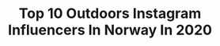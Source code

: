 ---
title: Top 10 Outdoors Instagram Influencers In Norway In 2020
description: >-
  Find top outdoors Instagram influencers in Norway in 2020. Most popular hashtags: #norway #norge #utno.
platform: Instagram
hits: 195
text_top: See the best Instagram accounts on inBeat.
text_bottom: inBeat aggregates 195 Instagram influencers like this in Norway for you to contact.
profiles:
  - username: "marensolem"
    fullname: >-
      MAREN SOLEM 🇳🇴 Norway
    bio: >-
      mountains, exploring, travel, gym & outdoors. Life is fun🌾 ✉️ solemmaren@gmail.com
    location: "Norway"
    followers: 8127
    engagement: 1797
    commentsToLikes: 0.068003
    id: ck14jdqjdjty60i194xbed60e
    verified: false
    hashtags: "#hjelle, #mosekleivhornet, #sunnm, #norway"
  - username: "vero9cah"
    fullname: >-
      PT VERONICA.H 🇳🇴 BERGEN
    bio: >-
      ⭐️PersonalTrainer #PT Bergen [ @afpt ] ⭐️NOCCO @nocconorge ⭐️TIGHTS.NO @tights_no #crossfit #bootcamp #outdoors
    location: "Norway"
    followers: 27512
    engagement: 657
    commentsToLikes: 0.148602
    id: ck8t1wg5oxb5y0j78hwu0l4e7
    verified: false
    hashtags: ""
  - username: "helenemoo"
    fullname: >-
      Helene Myhre
    bio: >-
      Norway 🌈⛰🏃🏽‍♀️🌱📸💧 Outdoors, road trips & photo tips Tutorials on my highlights Photo filters on the link ↓
    location: "Norway"
    followers: 62671
    engagement: 786
    commentsToLikes: 0.011025
    id: ck5c4kbyb1j7e0i11qd3wl7qc
    verified: false
    hashtags: ""
  - username: "frkannkristin"
    fullname: >-
      Ann-Kristin Bakkene
    bio: >-
      🇳🇴-Norway 🏕-Outdoors
    location: "Norway"
    followers: 7176
    engagement: 947
    commentsToLikes: 0.032030
    id: ck8t6vzm6evh00j78bfdu0so7
    verified: false
    hashtags: "#jaktpr, #selfie, #strongersweden"
  - username: "linevsverdrup"
    fullname: >-
      Line Victoria Sverdrup
    bio: >-
      Adventurer with passion for the outdoors♡ 🎿 @asnes1922 ❄️ @fjellpulken 🦊 @fjellrevenshop 🥾 @alfasko ⌚️ @suunto_norge 🐺 @royalcaninnorway
    location: "Norway"
    followers: 30710
    engagement: 654
    commentsToLikes: 0.032543
    id: ck0w54ip71v0e0i19toa6rei2
    verified: false
    hashtags: "#fjelljenter, #trekkinglovers, #norwegiannature, #greenlanddog"
  - username: "maja_odden"
    fullname: >-
      🍁Maja Odden🍁
    bio: >-
      22-year old Norwegian huntress who loves the outdoors! Follow my adventures!❄️🏕🦌🔥🌲
    location: "Norway"
    followers: 89599
    engagement: 550
    commentsToLikes: 0.019148
    id: ck14l0lazs9k40i19z2n577iz
    verified: false
    hashtags: "#jakt, #jagd, #realtreecamo, #villmarksliv"
  - username: "turkjellene"
    fullname: >-
      TURKJELLENE
    bio: >-
      Two Norwegian girls loving the outdoors 🏔🏕☀️ 🇳🇴Sykkylven/Bergen ✉️turkjellene@gmail.com 📸@henrikkeh|@marieloseth
    location: "Norway"
    followers: 5274
    engagement: 1547
    commentsToLikes: 0.029743
    id: ck6u9d7tbwvqw0j7159quzada
    verified: false
    hashtags: "#norgeraw, #mynorway, #lonelyplanet, #thegreatoutdors"
  - username: "iina_elisabeth"
    fullname: >-
      IINA SAARIKKO
    bio: >-
      Addicted to hunting and outdoors with two lapphunds and three norwegian elkhounds in Finland 🍁 🔸Härkila • Sauer Suomi 🔸Tracker • Non-Stop Dogwear
    location: "Norway"
    followers: 10704
    engagement: 1402
    commentsToLikes: 0.005871
    id: ck14hfhlsa2980i19kt1lp5ko
    verified: false
    hashtags: "#autumn, #sunset, #huntingdog, #jakt"
  - username: "joonaslinkola"
    fullname: >-
      Joonas Linkola
    bio: >-
      outdoors & cabin life photo | video | podcast @valokuvauspodcast hello@joonaslinkola.com
    location: "Norway"
    followers: 155187
    engagement: 413
    commentsToLikes: 0.012542
    id: ck0u07p1ysy750i190dp13y7g
    verified: false
    hashtags: "#norway, #lofoten, #stayandwander, #finland"
  - username: "rune.d"
    fullname: >-
      R u n e  D a l h e i m
    bio: >-
      outdoors and photo enthusiast-based above the arctic circle-bodø-northern norway
    location: "Norway"
    followers: 5843
    engagement: 763
    commentsToLikes: 0.049365
    id: ck5q13284914l0i110de6fipm
    verified: false
    hashtags: "#lake, #natureofnorway, #fjelltid, #nrknordland"
---